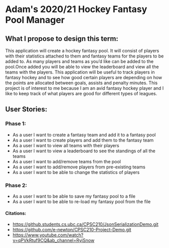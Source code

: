 # Adam's 2020/21 Hockey Fantasy Pool Manager

## What I propose to design this term:

This application will create a hockey fantasy pool. It will consist of players with their statistics attached to 
them and fantasy teams for the players to be added to. As many players and teams as you’d like can be added to the 
pool.Once added you will be able to view the leaderboard and view all the teams with the players. This application will 
be useful to track players in fantasy hockey and to see how good certain players are depending on how the points are 
allocated between goals, assists and penalty minutes. This project is of interest to me because I am an avid fantasy 
hockey player and I like to keep track of what players are good for different types of leagues.


## User Stories:

### Phase 1:

- As a user I want to create a fantasy team and add it to a fantasy pool
- As a user I want to create players and add them to the fantasy team
- As a user I want to view all teams with their players
- As a user I want to view a leaderboard to see the standings of all the teams
- As a user I want to add/remove teams from the pool
- As a user I want to add/remove players from pre-existing teams
- As a user I want to be able to change the statistics of players


### Phase 2:

- As a user I want to be able to save my fantasy pool to a file
- As a user I want to be able to re-load my fantasy pool from the file

#### Citations:
- https://github.students.cs.ubc.ca/CPSC210/JsonSerializationDemo.git
- https://github.com/e-newton/CPSC210-Project-Demo.git
- https://www.youtube.com/watch?v=qPVkRtuf9CQ&ab_channel=RyiSnow